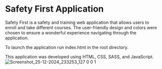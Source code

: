 # Safety First Application

Safety First is a safety and training web application that allows users to enroll and take different courses. The user-friendly design and colors were chosen to ensure a wonderful experience navigating through the application.

To launch the application run index.html in the root directory.

This application was developed using HTML, CSS, SASS, and JavaScript.
![Screenshot_25-12-2024_233253_127 0 0 1](https://github.com/user-attachments/assets/4f1c943f-640e-4bd9-a4bc-0cd9e3d3d968)


